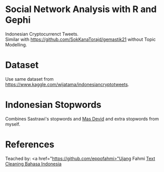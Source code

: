# Social Network Analysis with R and Gephi
Indonesian Cryptocurrenct Tweets. <br>
Similar with https://github.com/SokKanaTorajd/gemastik21 without Topic Modelling. 

# Dataset 
Use same dataset from https://www.kaggle.com/wijatama/indonesiancryptotweets. <br>

# Indonesian Stopwords
Combines Sastrawi's stopwords and <a href="https://github.com/masdevid/ID-Stopwords">Mas Devid</a> and extra stopwords from myself.<br>

# References
Teached by: <a href="https://github.com/eppofahmi>"Ujang Fahmi</a>
<a href="http://rstudio-pubs-static.s3.amazonaws.com/461333_4a26820bb8ea4084be104a8ffb67511b.html">Text Cleaning Bahasa Indonesia</a>

